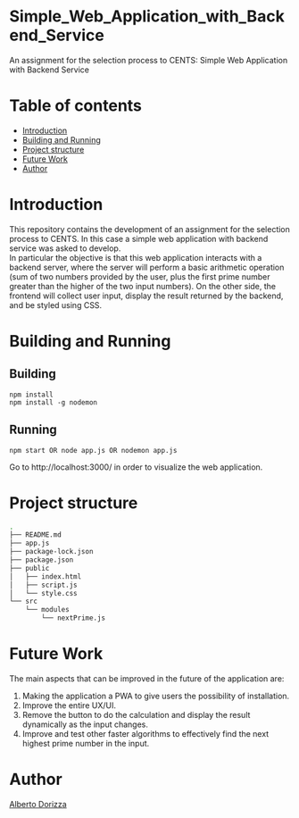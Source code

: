 # Simple_Web_Application_with_Backend_Service

An assignment for the selection process to CENTS: Simple Web Application with Backend Service

# Table of contents

- [Introduction](#introduction)
- [Building and Running](#building-and-running)
- [Project structure](#project-structure)
- [Future Work](#future-work)
- [Author](#author)

# Introduction

This repository contains the development of an assignment for the selection process to CENTS. In this case a simple web application with backend service was asked to develop. <br>
In particular the objective is that this web application interacts with a backend server, where the server will perform a basic arithmetic operation (sum of two numbers provided by the user, plus the first prime number greater than the higher of the two input numbers). On the other side, the frontend will collect user input, display the result returned by the backend, and be styled using CSS.

# Building and Running

## Building

```
npm install
npm install -g nodemon
```

## Running

```
npm start OR node app.js OR nodemon app.js
```

Go to http://localhost:3000/ in order to visualize the web application.

# Project structure

```bash
.
├── README.md
├── app.js
├── package-lock.json
├── package.json
├── public
│   ├── index.html
│   ├── script.js
│   └── style.css
└── src
    └── modules
        └── nextPrime.js
```

# Future Work

The main aspects that can be improved in the future of the application are:

1. Making the application a PWA to give users the possibility of installation.
2. Improve the entire UX/UI.
3. Remove the button to do the calculation and display the result dynamically as the input changes.
4. Improve and test other faster algorithms to effectively find the next highest prime number in the input.

# Author

[Alberto Dorizza](https://www.linkedin.com/in/albertodorizza/)
